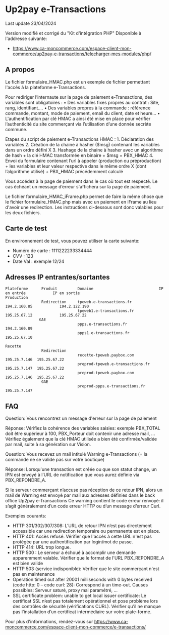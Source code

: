 # Up2pay e-Transactions
Last update 23/04/2024

Version modifié et corrigé du "Kit d'intégration PHP" Disponible à l'addresse suivante:
- https://www.ca-moncommerce.com/espace-client-mon-commerce/up2pay-e-transactions/telecharger-mes-modules/php/

## A propos
Le fichier formulaire_HMAC.php est un exemple de fichier permettant l'accès à la plateforme e-Transactions. 

Pour rediriger l’internaute sur la page de paiement e-Transactions, des variables sont obligatoires :
     •    Des variables fixes propres au contrat : Site, rang, identifiant…. 
     •    Des variables propres à la commande : référence commande, montant, mode de paiement, email du client, date et heure…
     •    L'authentification par clé HMAC a ainsi été mise en place pour vérifier l’authenticité du site commerçant via l’utilisation d’une donnée secrète commune.

Etapes du script de paiement e-Transactions HMAC : 
     1.   Déclaration des variables
     2.   Création de la chaine à hasher ($msg) contenant les variables dans un ordre défini X
     3.   Hashage de la chaine à hasher avec un algorithme de hash + la clé HMAC transformée en binaire + $msg = PBX_HMAC
     4.   Envoi du formulaire contenant l’url à appeler (production ou préproduction) + les variables et leur valeur respective dans le même ordre X (dont l’algorithme utilisé) + PBX_HMAC précédemment calculé

Vous accédez à la page de paiement dans le cas où tout est respecté. 
Le cas échéant un message d’erreur s'affichera sur la page de paiement.

Le fichier formulaire_HMAC_iFrame.php permet de faire la même chose que le fichier formulaire_HMAC.php mais avec un paiement en iFrame au lieu d'avoir une redirection.
Les instructions ci-dessous sont donc valables pour les deux fichiers.

## Carte de test

En environnement de test, vous pouvez utiliser la carte suivante:
- Numéro de carte : 1111222233334444
- CVV : 123
- Date Val : exemple 12/24

## Adresses IP entrantes/sortantes

```
Plateforme      Produit         Domaine                             IP en entrée            IP en sortie
Production     
                Redirection     tpeweb.e-transactions.fr            194.2.160.85            194.2.122.190
                                tpeweb1.e-transactions.fr           195.25.67.12            195.25.67.22
               GAE  
                                ppps.e-transactions.fr              194.2.160.89   
                                ppps1.e-transactions.fr             195.25.67.10   

Recette   
                Redirection    
                                recette-tpeweb.paybox.com           195.25.7.146  195.25.67.22
                                preprod-tpeweb.e-transactions.fr    195.25.7.147  195.25.67.22
                                preprod-tpeweb.paybox.com           195.25.7.146  195.25.67.22
                GAE  
                                preprod-ppps.e-transactions.fr      195.25.7.147  
```

## FAQ


Question: Vous rencontrez un message d'erreur sur la page de paiement

Réponse: Vérifiez la cohérence des variables saisies: exemple PBX_TOTAL doit être supérieur à 100, PBX_Porteur doit contenir une adresse mail, ...
Vérifiez également que la clé HMAC utilisée a bien été confirmée/validée par mail, suite à sa génération sur Vision.


Question: Vous recevez un mail intitulé Warning e-Transactions (= la commande ne se valide pas sur votre boutique)

Réponse: Lorsqu'une transaction est créée ou que son statut change, un IPN est envoyé à l’URL de notification que vous aurez définie via PBX_REPONDRE_A.

Si le serveur commerçant n’accuse pas réception de ce retour IPN, alors un mail de Warning est envoyé par mail aux adresses définies dans le back office Up2pay e-Transactions
Ce warning contient le code erreur renvoyé: il s’agit généralement d’un code erreur HTTP ou d’un message d’erreur Curl.

Exemples courants:

- HTTP 301/302/307/308: L’URL de retour IPN n’est pas directement accessible car une redirection temporaire ou permanente est en place.
- HTTP 401: Accès refusé. Vérifier que l'accès à cette URL n'est pas protégée par une authentification par login/mot de passe.
- HTTP 414: URL trop longue.
- HTTP 500 : Le serveur a échoué à accomplir une demande apparemment valable. Vérifier que le format de l'URL PBX_REPONDRE_A est bien valide
- HTTP 503 (service indisponible): Vérifier que le site commerçant n'est pas en maintenance
- Operation timed out after 20001 milliseconds with 0 bytes received (code http: 0 – code curl: 28): Correspond à un time-out. Causes possibles: Serveur saturé, proxy mal paramétré, ...
- SSL certificate problem: unable to get local issuer certificate: Le certificat SSL n’est pas totalement opérationnel et pose problème lors des contrôles de sécurité (vérifications CURL). Vérifier qu’il ne manque pas l’installation d’un certificat intermédiaire sur votre plate-forme.

Pour plus d'informations, rendez-vous sur https://www.ca-moncommerce.com/espace-client-mon-commerce/e-transactions/

